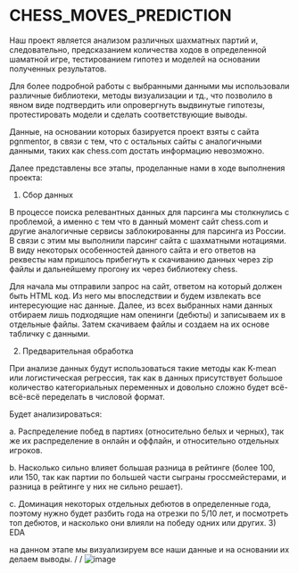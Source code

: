 # CHESS_MOVES_PREDICTION

Наш проект является анализом различных шахматных партий и, следовательно, предсказанием количества ходов в определенной шаматной игре, тестированием 
гипотез и моделей на основании полученных результатов.

Для более подробной работы с выбранными данными мы использовали различные библиотеки, методы визуализации и тд., что позволило в явном виде подтвердить или опровергнуть выдвинутые гипотезы, протестировать модели и сделать соответствующие выводы.

Данные, на основании которых базируется проект взяты с сайта pgnmentor, в связи с тем, что с остальных сайты с аналогичными данными, таких как chess.com достать информацию невозможно.

Далее представлены все этапы, проделанные нами в ходе выполнения проекта:

1) Сбор данных
   
В процессе поиска релевантных данных для парсинга мы столкнулись с проблемой, а именно с тем что в данный момент сайт chess.com и другие аналогичные сервисы заблокированны для парсинга из России. В связи с этим мы выполнили парсинг сайта с шахматными нотациями. В виду некоторых особенностей данного сайта и его ответов на реквесты нам пришлось прибегнуть к скачиванию данных через zip файлы и дальнейшему прогону их через библиотеку chess.

Для начала мы отправили запрос на сайт, ответом на который должен быть HTML код. Из него мы впоследствии и будем извлекать все интересующие нас данные. Далее, из всех выбранных нами данных отбираем лишь подходящие нам опенинги (дебюты) и записываем их в отдельные файлы. Затем скачиваем файлы и создаем на их основе табличку с данными.

2) Предварительная обработка

При анализе данных будут использоваться такие методы как K-mean или логистическая регрессия, так как в данных присутствует большое количество категориальных переменных и довольно сложно будет всё-всё-всё переделать в числовой формат.

Будет анализироваться:

a. Распределение побед в партиях (относительно белых и черных), так же их распределение в онлайн и оффлайн, и относительно отдельных игроков.

b. Насколько сильно влияет большая разница в рейтинге (более 100, или 150, так как партии по большей части сыграны гроссмейстерами, и разница в рейтинге у них не сильно решает).

c. Доминация некоторых отдельных дебютов в определенные года, поэтому нужно будет разбить года на отрезки по 5/10 лет, и посмотреть топ дебютов, и насколько они влияли на победу одних или других.
3) EDA 

на данном этапе мы визуализируем все наши данные и на основании их делаем выводы. 
/
/
![image](https://github.com/Nadinnnnnnn/CHESS_MOVES_PREDICTION/assets/169595713/dfdcc646-d131-4f72-b2dd-e1b99c1a86b7)

